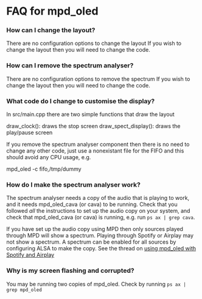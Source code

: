 # FAQ for mpd_oled

### How can I change the layout?

There are no configuration options to change the layout If you
wish to change the layout then you will need to change the code.

### How can I remove the spectrum analyser?

There are no configuration options to remove the spectrum If you
wish to change the layout then you will need to change the code.

### What code do I change to customise the display?

In src/main.cpp there are two simple functions that draw the layout

   draw_clock():         draws the stop screen
   draw_spect_display(): draws the play/pause screen

If you remove the spectrum analyser component then there is no need
to change any other code, just use a nonexistant file for the FIFO
and this should avoid any CPU usage, e.g.

   mpd_oled -c fifo,/tmp/dummy

### How do I make the spectrum analyser work?

The spectrum analyser needs a copy of the audio that is playing to
work, and it needs mpd_oled_cava (or cava) to be running.
Check that you followed *all* the instructions to set up the audio
copy on your system, and check that mpd_oled_cava (or cava) is running, e.g.
run ```ps ax | grep cava```.

If you have set up the audio copy using MPD then only sources played
through MPD will show a spectrum. Playing through Spotify or Airplay
may not show a spectrum. A spectrum can be enabled for all sources
by configuring ALSA to make the copy. See the thread on
[using mpd_oled with Spotify and Airplay](https://github.com/antiprism/mpd_oled/issues/4)

### Why is my screen flashing and corrupted?

You may be running two copies of mpd_oled. Check by running
```ps ax | grep mpd_oled```
